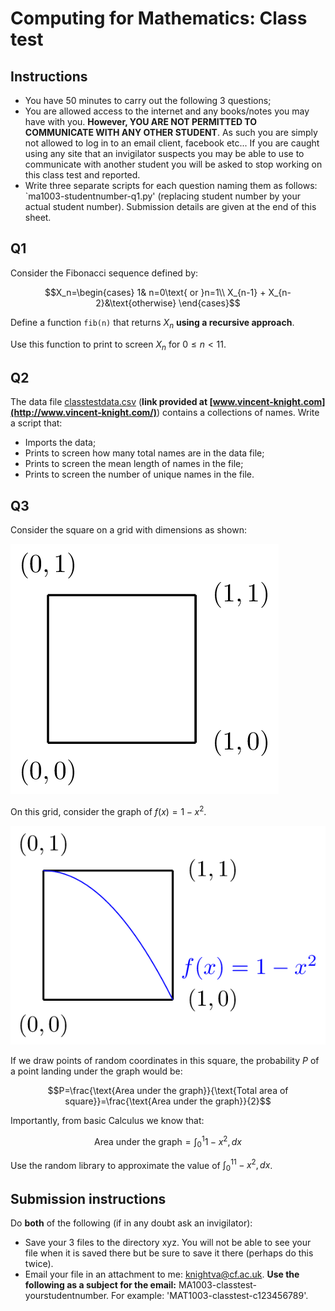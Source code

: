 # Computing for Mathematics: Class test

## Instructions

- You have 50 minutes to carry out the following 3 questions;
- You are allowed access to the internet and any books/notes you may have with you. **However, YOU ARE NOT PERMITTED TO COMMUNICATE WITH ANY OTHER STUDENT**. As such you are simply not allowed to log in to an email client, facebook etc... If you are caught using any site that an invigilator suspects you may be able to use to communicate with another student you will be asked to stop working on this class test and reported.
- Write three separate scripts for each question naming them as follows: `ma1003-studentnumber-q1.py' (replacing student number by your actual student number). Submission details are given at the end of this sheet.


## Q1

Consider the Fibonacci sequence defined by:

$$X_n=\begin{cases}
    1& n=0\text{ or }n=1\\
    X_{n-1} + X_{n-2}&\text{otherwise}
    \end{cases}$$

Define a function `fib(n)` that returns $X_n$ **using a recursive approach**.

Use this function to print to screen $X_n$ for $0\leq n<11$.

## Q2

The data file [classtestdata.csv](./Data/classtestdata.csv) (**link provided at [www.vincent-knight.com](http://www.vincent-knight.com/)**) contains a collections of names. Write a script that:

- Imports the data;
- Prints to screen how many total names are in the data file;
- Prints to screen the mean length of names in the file;
- Prints to screen the number of unique names in the file.

## Q3

Consider the square on a grid with dimensions as shown:

![\text{A grid}](./Images/grid.png)

On this grid, consider the graph of $f(x) = 1 - x ^ 2$.

![\text{A grid}](./Images/gridwithplot.png)

If we draw points of random coordinates in this square, the probability $P$ of a point landing under the graph would be:

$$P=\frac{\text{Area under the graph}}{\text{Total area of square}}=\frac{\text{Area under the graph}}{2}$$

Importantly, from basic Calculus we know that:

$$\text{Area under the graph}=\int_{0}^{1}1-x^2,dx$$

Use the random library to approximate the value of $\int_{0}^11-x^2,dx$.

## Submission instructions

Do **both** of the following (if in any doubt ask an invigilator):

- Save your 3 files to the directory xyz. You will not be able to see your file when it is saved there but be sure to save it there (perhaps do this twice).
- Email your file in an attachment to me: knightva@cf.ac.uk. **Use the following as a subject for the email:** MA1003-classtest-yourstudentnumber. For example: 'MAT1003-classtest-c123456789'.
